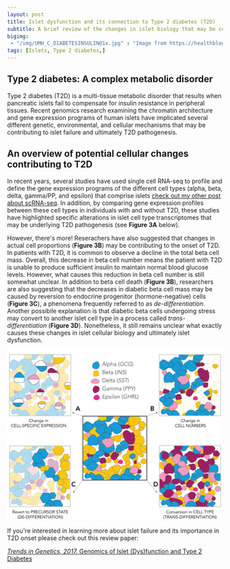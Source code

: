 ```yaml
---
layout: post
title: Islet dysfunction and its connection to Type 2 diabetes (T2D) 
subtitle: A brief review of the changes in islet biology that may be contributing to T2D 
bigimg: 
 - "/img/UMH_C_DIABETESINSULIN@1x.jpg" : "Image from https://healthblog.uofmhealth.org/"
tags: [Islets, Type 2 diabetes,]
---
```


## Type 2 diabetes: A complex metabolic disorder

Type 2 diabetes (T2D) is a multi-tissue metabolic disorder that results when pancreatic islets
fail to compensate for insulin resistance in peripheral tissues. Recent genomics research examining 
the chromatin architecture and gene expression programs of human islets have implicated several different
genetic, environmental, and cellular mechanisms that may be contributing to islet failure and ultimately T2D pathogenesis.

## An overview of potential cellular changes contributing to T2D

In recent years, several studies have used single cell RNA-seq to profile and define the gene expression programs of the different
cell types (alpha, beta, delta, gamma/PP, and epsilon) that comprise islets [check out my other post about scRNA-seq](https://nlawlor.github.io/2018-08-17-scrnaseq/).
In addition, by comparing gene expression profiles between these cell types in individuals with and without T2D, these studies
have highlighted specific alterations in islet cell type transcriptomes that may be underlying 
T2D pathogenesis (see **Figure 3A** below). 

However, there's more! Reserachers have also suggested that changes in actual cell proportions (**Figure 3B**)
may be contributing to the onset of T2D. In patients with T2D, it is common to observe
a decline in the total beta cell mass. Overall, this decrease in beta cell number means the patient with T2D is unable
to produce sufficient insulin to maintain normal blood glucose levels.
However, what causes this reduction in beta cell number is still somewhat unclear.
In addition to beta cell death (**Figure 3B**), researchers are also suggesting that the decreases in diabetic beta cell mass
may be caused by reversion to endocrine progenitor (hormone-negative) cells (**Figure 3C**), a phenomena frequently referred to
as _de-differentiation_. Another possibile explanation is that diabetic beta cells undergoing stress may convert to another
islet cell type in a process called _trans-differentiation_ (**Figure 3D**). Nonetheless, it still remains unclear what exactly
causes these changes in islet cellular biology and ultimately islet dysfunction.

![](/img/Lawlor_T2D_Review_Figure_3.png)

If you're interested in learning more about islet failure and its importance in T2D onset please check out this review paper:

[*Trends in Genetics, 2017.* Genomics of Islet (Dys)function and Type 2 Diabetes](https://www.ncbi.nlm.nih.gov/pubmed/28245910)

